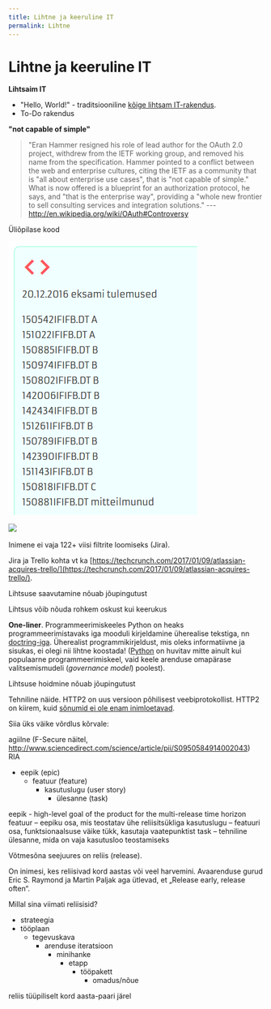 ```yaml
---
title: Lihtne ja keeruline IT
permalink: Lihtne
---
```


# Lihtne ja keeruline IT

__Lihtsaim IT__

- "Hello, World!" - traditsiooniline [kõige lihtsam IT-rakendus](https://en.wikipedia.org/wiki/%22Hello,_World!%22_program).
- To-Do rakendus

__"not capable of simple"__

> "Eran Hammer resigned his role of lead author for the OAuth 2.0 project, withdrew from the IETF working group, and removed his name from the specification. Hammer pointed to a conflict between the web and enterprise cultures, citing the IETF as a community that is "all about enterprise use cases", that is "not capable of simple." What is now offered is a blueprint for an authorization protocol, he says, and "that is the enterprise way", providing a "whole new frontier to sell consulting services and integration solutions." --- http://en.wikipedia.org/wiki/OAuth#Controversy

Üliõpilase kood

![](img/Koodid.PNG)

![](img/Jira.PNG)

Inimene ei vaja 122+ viisi filtrite loomiseks (Jira).

Jira ja Trello kohta vt ka [https://techcrunch.com/2017/01/09/atlassian-acquires-trello/](https://techcrunch.com/2017/01/09/atlassian-acquires-trello/).

Lihtsuse saavutamine nõuab jõupingutust

Lihtsus võib nõuda rohkem oskust kui keerukus

__One-liner__. Programmeerimiskeeles Python on heaks programmeerimistavaks iga mooduli kirjeldamine üherealise tekstiga, nn [doctring-iga](https://www.python.org/dev/peps/pep-0257/). Üherealist programmikirjeldust, mis oleks informatiivne ja sisukas, ei olegi nii lihtne koostada! ([Python](https://www.python.org/) on huvitav mitte ainult kui populaarne programmeerimiskeel, vaid keele arenduse omapärase valitsemismudeli (_governance model_) poolest).

Lihtsuse hoidmine nõuab jõupingutust

Tehniline näide. HTTP2 on uus versioon põhilisest veebiprotokollist. HTTP2 on kiirem, kuid [sõnumid ei ole enam inimloetavad](https://news.ycombinator.com/item?id=9038613).

Siia üks väike võrdlus kõrvale:

agiilne (F-Secure näitel, 
http://www.sciencedirect.com/science/article/pii/S0950584914002043) 
RIA
- eepik (epic)
  - featuur (feature)
    - kasutuslugu (user story)
      - ülesanne (task)

eepik - high-level goal of the product for the multi-release time horizon
featuur – eepiku osa, mis teostatav ühe reliisitsükliga
kasutuslugu – featuuri osa, funktsionaalsuse väike tükk, kasutaja vaatepunktist
task – tehniline ülesanne, mida on vaja kasutusloo teostamiseks

Võtmesõna seejuures on reliis (release). 

On inimesi, kes reliisivad kord aastas või veel harvemini. Avaarenduse gurud Eric S. Raymond ja Martin Paljak aga ütlevad, et „Release early, release often“.

Millal sina viimati reliisisid?
  - strateegia
  - tööplaan
    - tegevuskava
      - arenduse iteratsioon
        - minihanke
          - etapp
            - tööpakett
              - omadus/nõue

reliis tüüpiliselt kord aasta-paari järel
